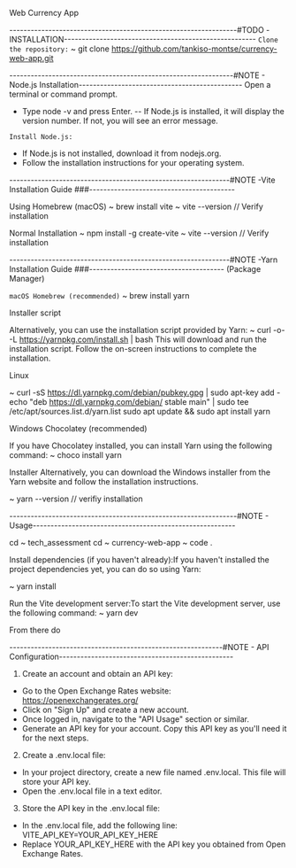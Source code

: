 Web Currency App 

----------------------------------------------------------------#TODO -INSTALLATION------------------------------------------------------
``` Clone the repository: ```
~ git clone https://github.com/tankiso-montse/currency-web-app.git

---------------------------------------------------------------#NOTE - Node.js Installation----------------------------------------------
 Open a terminal or command prompt.
- Type node -v and press Enter.
-- If Node.js is installed, it will display the version number. If not, you will see an error message.

``` Install Node.js: ```
- If Node.js is not installed, download it from nodejs.org.
- Follow the installation instructions for your operating system.

--------------------------------------------------------------#NOTE -Vite Installation Guide ###-----------------------------------------

Using Homebrew (macOS)
~ brew install vite
~ vite --version // Verify installation

Normal Installation
~ npm install -g create-vite
~ vite --version // Verify installation

--------------------------------------------------------------#NOTE -Yarn Installation Guide ###--------------------------------------
(Package Manager)

``macOS Homebrew (recommended)``
~ brew install yarn

Installer script

Alternatively, you can use the installation script provided by Yarn:
~ curl -o- -L https://yarnpkg.com/install.sh | bash
This will download and run the installation script. Follow the on-screen instructions to complete the installation.

Linux

~ curl -sS https://dl.yarnpkg.com/debian/pubkey.gpg | sudo apt-key add -
echo "deb https://dl.yarnpkg.com/debian/ stable main" | sudo tee /etc/apt/sources.list.d/yarn.list
sudo apt update && sudo apt install yarn

Windows
Chocolatey (recommended)

If you have Chocolatey installed, you can install Yarn using the following command:
~ choco install yarn

Installer
Alternatively, you can download the Windows installer from the Yarn website and follow the installation instructions.

~ yarn --version // verifiy installation


----------------------------------------------------------------#NOTE - Usage---------------------------------------------------------

cd ~ tech_assessment 
cd ~ currency-web-app
~ code . 

Install dependencies (if you haven't already):If you haven't installed the project dependencies yet, you can do so using Yarn:

~ yarn install

Run the Vite development server:To start the Vite development server, use the following command:
~ yarn dev

From there do 


------------------------------------------------------------#NOTE - API Configuration-------------------------------------------------

1. Create an account and obtain an API key:
 - Go to the Open Exchange Rates website: https://openexchangerates.org/
 - Click on "Sign Up" and create a new account.
 - Once logged in, navigate to the "API Usage" section or similar.
 - Generate an API key for your account. Copy this API key as you'll need it for the next steps.
2. Create a .env.local file:
 - In your project directory, create a new file named .env.local. This file will store your API key.
 - Open the .env.local file in a text editor.
 
 3. Store the API key in the .env.local file:
   - In the .env.local file, add the following line: VITE_API_KEY=YOUR_API_KEY_HERE
   - Replace YOUR_API_KEY_HERE with the API key you obtained from Open Exchange Rates.
